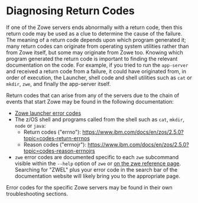 # Diagnosing Return Codes

If one of the Zowe servers ends abnormally with a return code, then this return code may be used as a clue to determine the cause of the failure. The meaning of a return code depends upon which program generated it; many return codes can originate from operating system utilities rather than from Zowe itself, but some may originate from Zowe too. Knowing which program generated the return code is important to finding the relevant documentation on the code. For example, if you tried to run the `app-server` and received a return code from a failure, it could have originated from, in order of execution, the Launcher, shell code and shell utilities such as `cat` or `mkdir`, `zwe`, and finally the app-server itself.

Return codes that can arise from any of the servers due to the chain of events that start Zowe may be found in the following documentation:

* [Zowe launcher error codes](../launcher/launcher-error-codes)
* The z/OS shell and programs called from the shell such as `cat`, `mkdir`, `node` or `java`:
    * Return codes ("errno"): https://www.ibm.com/docs/en/zos/2.5.0?topic=codes-return-errnos
    * Reason codes ("errnojr"): https://www.ibm.com/docs/en/zos/2.5.0?topic=codes-reason-errnojrs
* `zwe` error codes are documented specific to each `zwe` subcommand visible within the `--help` option of `zwe` or [on the zwe reference page](../../appendix/zwe_server_command_reference/zwe/zwe). Searching for "ZWEL" plus your error code in the search bar of the documentation website will likely bring you to the appropriate page.

Error codes for the specific Zowe servers may be found in their own troubleshooting sections.
